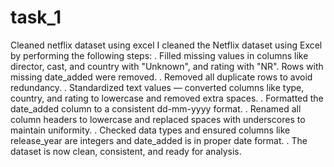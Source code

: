 # task_1
Cleaned netflix dataset using excel
I cleaned the Netflix dataset using Excel by performing the following steps:
. Filled missing values in columns like director, cast, and country with "Unknown", and rating with "NR". Rows with missing date_added were removed.
. Removed all duplicate rows to avoid redundancy.
. Standardized text values — converted columns like type, country, and rating to lowercase and removed extra spaces.
. Formatted the date_added column to a consistent dd-mm-yyyy format.
. Renamed all column headers to lowercase and replaced spaces with underscores to maintain uniformity.
. Checked data types and ensured columns like release_year are integers and date_added is in proper date format.
. The dataset is now clean, consistent, and ready for analysis.
